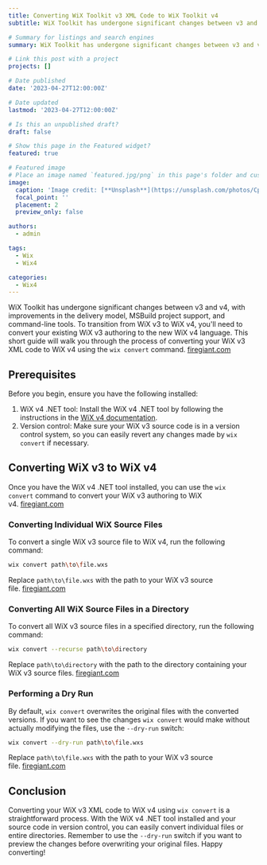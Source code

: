 ```yaml
---
title: Converting WiX Toolkit v3 XML Code to WiX Toolkit v4
subtitle: WiX Toolkit has undergone significant changes between v3 and v4, with improvements in the delivery model, MSBuild project support, and command-line tools.

# Summary for listings and search engines
summary: WiX Toolkit has undergone significant changes between v3 and v4, with improvements in the delivery model, MSBuild project support, and command-line tools.

# Link this post with a project
projects: []

# Date published
date: '2023-04-27T12:00:00Z'

# Date updated
lastmod: '2023-04-27T12:00:00Z'

# Is this an unpublished draft?
draft: false

# Show this page in the Featured widget?
featured: true

# Featured image
# Place an image named `featured.jpg/png` in this page's folder and customize its options here.
image:
  caption: 'Image credit: [**Unsplash**](https://unsplash.com/photos/CpkOjOcXdUY)'
  focal_point: ''
  placement: 2
  preview_only: false

authors:
  - admin

tags:
  - Wix
  - Wix4

categories:
  - Wix4
---
```


WiX Toolkit has undergone significant changes between v3 and v4, with improvements in the delivery model, MSBuild project support, and command-line tools. To transition from WiX v3 to WiX v4, you'll need to convert your existing WiX v3 authoring to the new WiX v4 language. This short guide will walk you through the process of converting your WiX v3 XML code to WiX v4 using the `wix convert` command. [firegiant.com](https://www.firegiant.com/wix/tutorial/upgrading-to-wix-v4/)

## **Prerequisites**

Before you begin, ensure you have the following installed:

1. WiX v4 .NET tool: Install the WiX v4 .NET tool by following the instructions in the [WiX v4 documentation](https://wixtoolset.org/documentation/manual/v4/getting_started/).
2. Version control: Make sure your WiX v3 source code is in a version control system, so you can easily revert any changes made by `wix convert` if necessary.

## **Converting WiX v3 to WiX v4**

Once you have the WiX v4 .NET tool installed, you can use the `wix convert` command to convert your WiX v3 authoring to WiX v4. [firegiant.com](https://www.firegiant.com/wix/tutorial/upgrading-to-wix-v4/)

### **Converting Individual WiX Source Files**

To convert a single WiX v3 source file to WiX v4, run the following command:

```bash
wix convert path\to\file.wxs

```

Replace `path\to\file.wxs` with the path to your WiX v3 source file. [firegiant.com](https://www.firegiant.com/wix/tutorial/upgrading-to-wix-v4/)

### **Converting All WiX Source Files in a Directory**

To convert all WiX v3 source files in a specified directory, run the following command:

```bash
wix convert --recurse path\to\directory

```

Replace `path\to\directory` with the path to the directory containing your WiX v3 source files. [firegiant.com](https://www.firegiant.com/wix/tutorial/upgrading-to-wix-v4/)

### **Performing a Dry Run**

By default, `wix convert` overwrites the original files with the converted versions. If you want to see the changes `wix convert` would make without actually modifying the files, use the `--dry-run` switch:

```bash
wix convert --dry-run path\to\file.wxs
```

Replace `path\to\file.wxs` with the path to your WiX v3 source file. [firegiant.com](https://www.firegiant.com/wix/tutorial/upgrading-to-wix-v4/)

## **Conclusion**

Converting your WiX v3 XML code to WiX v4 using `wix convert` is a straightforward process. With the WiX v4 .NET tool installed and your source code in version control, you can easily convert individual files or entire directories. Remember to use the `--dry-run` switch if you want to preview the changes before overwriting your original files. Happy converting!
